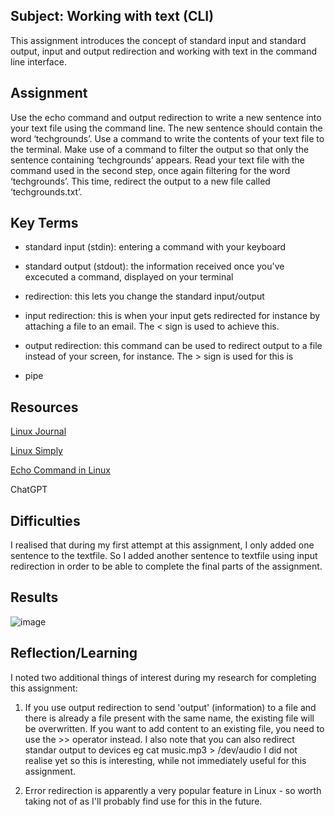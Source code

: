 ##  Subject: Working with text (CLI)

This assignment introduces the concept of standard input and standard output, input and output redirection and working with text in the command line interface.

##  Assignment

Use the echo command and output redirection to write a new sentence into your text file using the command line. The new sentence should contain the word ‘techgrounds’.
Use a command to write the contents of your text file to the terminal. Make use of a command to filter the output so that only the sentence containing ‘techgrounds’ appears.
Read your text file with the command used in the second step, once again filtering for the word ‘techgrounds’. This time, redirect the output to a new file called ‘techgrounds.txt’.

##  Key Terms

*  standard input (stdin): entering a command with your keyboard


*  standard output (stdout): the information received once you've excecuted a command, displayed on your terminal


*  redirection:  this lets you change the standard input/output 


*  input redirection: this is when your input gets redirected for instance by attaching a file to an email.  The < sign is used to achieve this.


*  output redirection: this command can be used to redirect output to a file instead of your screen, for instance.  The > sign is used for this is 


*  pipe

## Resources

[Linux Journal](https://www.linuxjournal.com/content/everything-you-need-know-about-linux-input-output-redirection#:~:text=In%20Linux%2C%20when%20you%20enter,change%20the%20standard%20input%2Foutput.)

[Linux Simply](https://linuxsimply.com/cheat-sheets/ubuntu-commands/)

[Echo Command in Linux](https://linuxsimply.com/echo-command-in-linux/)

ChatGPT





##  Difficulties
I realised that during my first attempt at this assignment, I only added one sentence to the textfile.  So I added another sentence to textfile using input redirection in order to be able to complete the final parts of the assignment.


##  Results

![image](https://github.com/techgrounds/cloud-assignments-E28MS/assets/151161141/0cef6fac-3528-427d-98cc-053d87b86695)


##  Reflection/Learning

I noted two additional things of interest during my research for completing this assignment:  

1.  If you use output redirection to send 'output' (information) to a file and there is already a file present with the same name, the existing file will be overwritten.  If you want to add content to an existing file, you need to use the >> operator instead.  I also note that you can also redirect standar output to devices eg cat music.mp3 > /dev/audio
I did not realise yet so this is interesting, while not immediately useful for this assignment.

   
2.  Error redirection is apparently a very popular feature in Linux - so worth taking not of as I'll probably find use for this in the future.  




